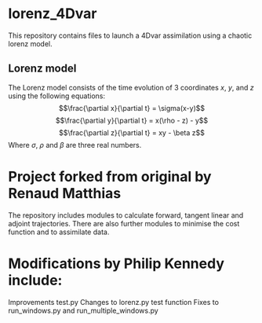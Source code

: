 # lorenz_4Dvar

This repository contains files to launch a 4Dvar assimilation using a chaotic lorenz model.

## Lorenz model

The Lorenz model consists of the time evolution of 3 coordinates $x$, $y$, and $z$ using the following equations: 
$$\frac{\partial x}{\partial t} = \sigma(x-y)$$
$$\frac{\partial y}{\partial t} = x(\rho - z) - y$$
$$\frac{\partial z}{\partial t} = xy - \beta z$$
Where $\sigma$, $\rho$ and $\beta$ are three real numbers.

# Project forked from original by Renaud Matthias
The repository includes modules to calculate forward, tangent linear and adjoint trajectories. There are also further modules to minimise the cost function and to assimilate data. 

# Modifications by Philip Kennedy include:
Improvements test.py
Changes to lorenz.py test function
Fixes to run_windows.py and run_multiple_windows.py